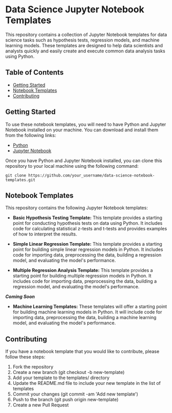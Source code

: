 # Data Science Jupyter Notebook Templates

This repository contains a collection of Jupyter Notebook templates for data science tasks such as hypothesis tests, regression models, and machine learning models. These templates are designed to help data scientists and analysts quickly and easily create and execute common data analysis tasks using Python.

## Table of Contents
- [Getting Started](#Getting-Started)
- [Notebook Templates](#Notebook-Templates)
- [Contributing](#Contributing)

## Getting Started
To use these notebook templates, you will need to have Python and Jupyter Notebook installed on your machine. You can download and install them from the following links:

- [Python](https://www.python.org/downloads/) 
- [Jupyter Notebook](https://jupyter.org/install)

Once you have Python and Jupyter Notebook installed, you can clone this repository to your local machine using the following command:

```git clone https://github.com/your_username/data-science-notebook-templates.git```

## Notebook Templates
This repository contains the following Jupyter Notebook templates:

- **Basic Hypothesis Testing Template:** This template provides a starting point for conducting hypothesis tests on data using Python. It includes code for calculating statistical z-tests and t-tests and provides examples of how to interpret the results.

- **Simple Linear Regression Template:** This template provides a starting point for building simple linear regression models in Python. It includes code for importing data, preprocessing the data, building a regression model, and evaluating the model's performance.

- **Multiple Regression Analysis Template:** This template provides a starting point for building multiple regression models in Python. It includes code for importing data, preprocessing the data, building a regression model, and evaluating the model's performance.

***Coming Soon***
- **Machine Learning Templates:** These templates will offer a starting point for building machine learning models in Python. It will include code for importing data, preprocessing the data, building a machine learning model, and evaluating the model's performance.

## Contributing
If you have a notebook template that you would like to contribute, please follow these steps:

1. Fork the repository
2. Create a new branch (git checkout -b new-template)
3. Add your template to the templates/ directory
4. Update the README.md file to include your new template in the list of templates
5. Commit your changes (git commit -am 'Add new template')
6. Push to the branch (git push origin new-template)
7. Create a new Pull Request